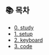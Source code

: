 ## 📚 목차

- [0. study](0-study.md)
- [1. setup](1-setup.md)
- [2. keyboard](2-keyboard.md)
- [3. code](3-code.md)